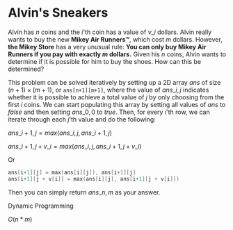 # Alvin's Sneakers
Alvin has $n$ coins and the $i$'th coin has a value of $v\_i$ dollars. Alvin really wants to buy the new **Mikey Air Runners™**, which cost $m$ dollars. However, **the Mikey Store** has a very unusual rule: **You can only buy Mikey Air Runners if you pay with exactly $m$ dollars.** Given his $n$ coins, Alvin wants to determine if it is possible for him to buy the shoes. How can this be determined?

This problem can be solved iteratively by setting up a 2D array $ans$ of size $(n+1) \times (m+1)$, or `ans[n+1][m+1]`, where the value of $ans\_{i,j}$ indicates whether it is possible to achieve a total value of $j$ by only choosing from the first $i$ coins. We can start populating this array by setting all values of $ans$ to $false$ and then setting $ans\_{0,0}$ to $true$. Then, for every $i$'th row, we can iterate through each $j$'th value and do the following:


$ans\_{i+1,j} = max(ans\_{i,j} , ans\_{i+1,j})$

$ans\_{i+1,j + v\_i} = max(ans\_{i,j}, ans\_{i+1,j + v\_i})$

Or

```cpp
ans[i+1][j] = max(ans[i][j]), ans[i+1][j]
ans[i+1][j + v[i]] = max(ans[i][j], ans[i+1][j + v[i]])
```

Then you can simply return $ans\_{n,m}$ as your answer.

Dynamic Programming

$O(n*m)$